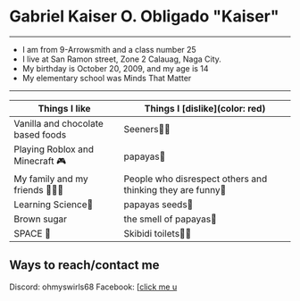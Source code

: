 # Gabriel Kaiser O. Obligado   "Kaiser"
---
- I am from 9-Arrowsmith and a class number 25
- I live at San Ramon street, Zone 2 Calauag, Naga City.
- My birthday is October 20, 2009, and my age is 14
- My elementary school was Minds That Matter



---



| Things I like | Things I [dislike](color: red) |
|-------------|-----------|
| Vanilla and chocolate based foods | Seeners🐬🤬 |
| Playing Roblox and Minecraft 🎮| papayas🤢 |
| My family and my friends 👨‍👩‍👦| People who disrespect others and thinking they are funny🤬 |
| Learning Science🧪 | papayas seeds🤢 |
| Brown sugar | the smell of papayas🤢 |
| SPACE 🌠| Skibidi toilets🐬🤬 |

## Ways to reach/contact me
Discord: ohmyswirls68
Facebook: [[click me u](https://www.example.com](https://www.facebook.com/profile.php?id=100081193021046)
)
